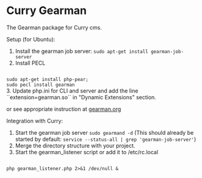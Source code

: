 # Curry Gearman
The Gearman package for Curry cms.

Setup (for Ubuntu):

1. Install the gearman job server:
``sudo apt-get install gearman-job-server``
2. Install PECL
<code>
sudo apt-get install php-pear;
sudo pecl install gearman
</code>
3. Update php.ini for CLI and server and add the line ``extension=gearman.so`` in "Dynamic Extensions" section.

or see appropriate instruction at [gearman.org](http://gearman.org/getting-started/)

Integration with Curry:

1. Start the gearman job server ``sudo gearmand -d``
(This should already be started by default: ``service --status-all | grep 'gearman-job-server'``)
2. Merge the directory structure with your project.
3. Start the gearman_listener script or add it to /etc/rc.local
<code>
php gearman_listener.php 2>&1 /dev/null &
</code>
